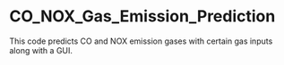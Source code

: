 # CO_NOX_Gas_Emission_Prediction
This code predicts CO and NOX emission gases with certain gas inputs along with a GUI.
